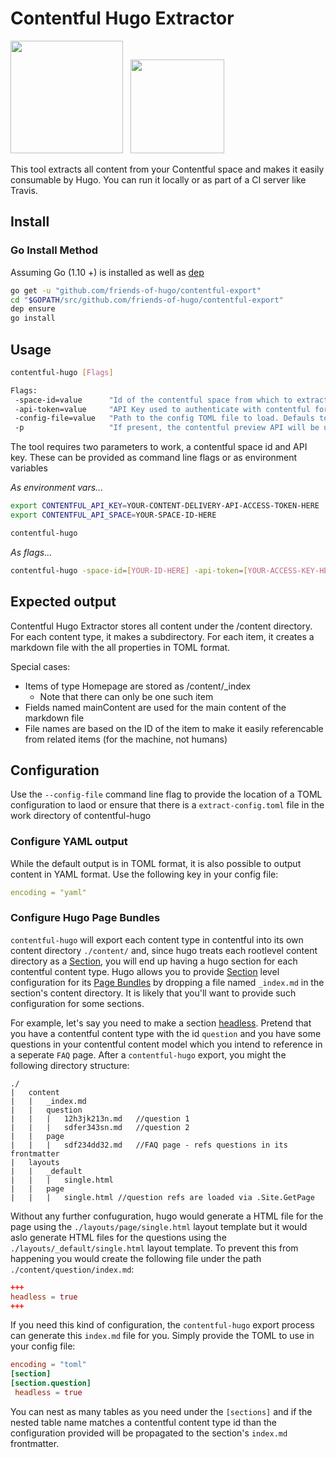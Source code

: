 # Contentful Hugo Extractor

<img src="https://d33wubrfki0l68.cloudfront.net/21d38ec2ccdfaacf6adc0b9921add9d18406493a/e1bcd/assets/images/logos/contentful-dark.svg" width="180" /> &nbsp; <img src="https://gohugo.io/img/hugo-logo.png" width="150" />

This tool extracts all content from your Contentful space and makes it easily consumable by Hugo. You can run it locally or as part of a CI server like Travis.

## Install

### Go Install Method

Assuming Go (1.10 +) is installed as well as [dep](https://golang.github.io/dep/)

``` sh
go get -u "github.com/friends-of-hugo/contentful-export"
cd "$GOPATH/src/github.com/friends-of-hugo/contentful-export"
dep ensure
go install
```

## Usage

``` sh
contentful-hugo [Flags]

Flags:
 -space-id=value      "Id of the contentful space from which to extract content. If not present will default to an environment variable named `$CONTENTFUL_API_SPACE`"
 -api-token=value     "API Key used to authenticate with contentful for content delivery. If not present will default to an environment variable named `$CONTENTFUL_API_KEY`. The preview API key should be provided if -p is used."
 -config-file=value   "Path to the config TOML file to load. Defauls to `./extract-config.tml`"
 -p                   "If present, the contentful preview API will be used so that draft content will be included as part of the export."
 ```

The tool requires two parameters to work, a contentful space id and API key. These can be provided as command line flags or as environment variables

_As environment vars..._

``` sh
export CONTENTFUL_API_KEY=YOUR-CONTENT-DELIVERY-API-ACCESS-TOKEN-HERE
export CONTENTFUL_API_SPACE=YOUR-SPACE-ID-HERE

contentful-hugo
```

_As flags..._

``` sh
contentful-hugo -space-id=[YOUR-ID-HERE] -api-token=[YOUR-ACCESS-KEY-HERE] -config-file="./export-conf.toml"

```

## Expected output

Contentful Hugo Extractor stores all content under the /content directory. For each content type, it makes a subdirectory. For each item, it creates a markdown file with the all properties in TOML format.

Special cases:

- Items of type Homepage are stored as /content/_index
  - Note that there can only be one such item
- Fields named mainContent are used for the main content of the markdown file
- File names are based on the ID of the item to make it easily referencable from related items (for the machine, not humans)

## Configuration

Use the `--config-file` command line flag to provide the location of a TOML configuration to laod or ensure that there is a `extract-config.toml` file in the work directory of contentful-hugo

### Configure YAML output

While the default output is in TOML format, it is also possible to output content in YAML format. Use the following key in your config file:

``` yaml
encoding = "yaml"
```

### Configure Hugo Page Bundles

`contentful-hugo` will export each content type in contentful into its own content directory `./content/` and, since hugo treats each rootlevel content directory as a [Section][1], you will end up having a hugo section for each contentful content type. Hugo allows you to provide [Section][1] level configuration for its [Page Bundles](https://gohugo.io/content-management/page-bundles) by dropping a file named `_index.md` in the section's content directory. It is likely that you'll want to provide such configuration for some sections. 

For example, let's say you need to make a section [headless](https://gohugo.io/content-management/page-bundles/#headless-bundle). Pretend that you have a contentful content type with the id `question` and you have some questions in your contentful content model which you intend to reference in a seperate `FAQ` page. After a `contentful-hugo` export, you might the following directory structure:

``` none
./
|   content
|   |   _index.md
|   |   question
|   |   |   12h3jk213n.md   //question 1
|   |   |   sdfer343sn.md   //question 2
|   |   page
|   |   |   sdf234dd32.md   //FAQ page - refs questions in its frontmatter
|   layouts
|   |   _default
|   |   |   single.html
|   |   page
|   |   |   single.html //question refs are loaded via .Site.GetPage
```

Without any further confuguration, hugo would generate a HTML file for the page using the `./layouts/page/single.html` layout template but it would aslo generate HTML files for the questions using the `./layouts/_default/single.html` layout template. To prevent this from happening you would create the following file under the path `./content/question/index.md`: 

``` toml
+++
headless = true
+++
```

If you need this kind of configuration, the `contentful-hugo` export process can generate this `index.md` file for you.  Simply provide the TOML to use in your config file:

``` toml
encoding = "toml"
[section]
[section.question]
 headless = true
```

You can nest as many tables as you need under the `[sections]` and if the nested table name matches a contentful content type id than the configuration provided will be propagated to the section's `index.md` frontmatter. 

[1]: https://gohugo.io/content-management/sections/
